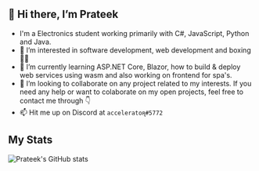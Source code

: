 ## 👋 Hi there, I’m Prateek
- I'm a Electronics student working primarily with C#, JavaScript, Python and Java.
- 👀 I’m interested in software development, web development and boxing 🥊😉
- 🌱 I’m currently learning ASP.NET Core, Blazor, how to build & deploy web services using wasm and also working on frontend for spa's.
- 💞️ I’m looking to collaborate on any project related to my interests. If you need any help or want to colaborate on my open projects, 
      feel free to contact me through 👇
- 📫 Hit me up on Discord at `acceleratoꭆ#5772`


## My Stats
![Prateek's GitHub stats](https://github-readme-stats.vercel.app/api?username=prateek332&show_icons=true&theme=radical)



<!-- [![Top Langs](https://github-readme-stats.vercel.app/api/top-langs/?username=prateek332&layout=compact)](https://github.com/prateek332/github-readme-stats) -->



<!---
prateek332/prateek332 is a ✨ special ✨ repository because its `README.md` (this file) appears on your GitHub profile.
You can click the Preview link to take a look at your changes.
--->
